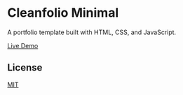 # Cleanfolio Minimal

A portfolio template built with HTML, CSS, and JavaScript.

[Live Demo](https://alycia-cheng.github.io/Portfolio)

## License

[MIT](https://choosealicense.com/licenses/mit/)
